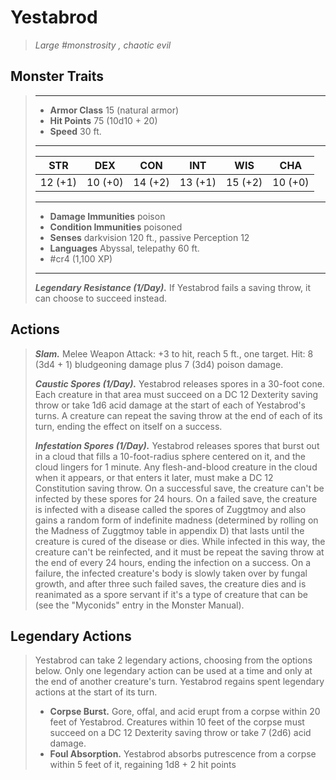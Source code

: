 # Yestabrod
>*Large #monstrosity , chaotic evil*
## Monster Traits
>___
>- **Armor Class** 15 (natural armor)
>- **Hit Points** 75 (10d10 + 20)
>- **Speed** 30 ft.
>___
>|STR|DEX|CON|INT|WIS|CHA|
>|:---:|:---:|:---:|:---:|:---:|:---:|
>|12 (+1)|10 (+0)|14 (+2)|13 (+1)|15 (+2)|10 (+0)|
>___
>- **Damage Immunities** poison
>- **Condition Immunities** poisoned
>- **Senses** darkvision 120 ft., passive Perception 12
>- **Languages** Abyssal, telepathy 60 ft.
>- #cr4 (1,100 XP)
>___
>***Legendary Resistance (1/Day).*** If Yestabrod fails a saving throw, it can choose to succeed instead.  
>
## Actions
>***Slam.*** Melee Weapon Attack: +3 to hit, reach 5 ft., one target. Hit: 8 (3d4 + 1) bludgeoning damage plus 7 (3d4) poison damage.  
>
>***Caustic Spores (1/Day).*** Yestabrod releases spores in a 30-foot cone. Each creature in that area must succeed on a DC 12 Dexterity saving throw or take 1d6 acid damage at the start of each of Yestabrod's turns. A creature can repeat the saving throw at the end of each of its turn, ending the effect on itself on a success.  
>
>***Infestation Spores (1/Day).*** Yestabrod releases spores that burst out in a cloud that fills a 10-foot-radius sphere centered on it, and the cloud lingers for 1 minute. Any flesh-and-blood creature in the cloud when it appears, or that enters it later, must make a DC 12 Constitution saving throw. On a successful save, the creature can't be infected by these spores for 24 hours. On a failed save, the creature is infected with a disease called the spores of Zuggtmoy and also gains a random form of indefinite madness (determined by rolling on the Madness of Zuggtmoy table in appendix D) that lasts until the creature is cured of the disease or dies. While infected in this way, the creature can't be reinfected, and it must be repeat the saving throw at the end of every 24 hours, ending the infection on a success. On a failure, the infected creature's body is slowly taken over by fungal growth, and after three such failed saves, the creature dies and is reanimated as a spore servant if it's a type of creature that can be (see the "Myconids" entry in the Monster Manual).  
>
## Legendary Actions
>Yestabrod can take 2 legendary actions, choosing from the options below. Only one legendary action can be used at a time and only at the end of another creature's turn. Yestabrod regains spent legendary actions at the start of its turn.
>
>- **Corpse Burst.** Gore, offal, and acid erupt from a corpse within 20 feet of Yestabrod. Creatures within 10 feet of the corpse must succeed on a DC 12 Dexterity saving throw or take 7 (2d6) acid damage.
>- **Foul Absorption.** Yestabrod absorbs putrescence from a corpse within 5 feet of it, regaining 1d8 + 2 hit points